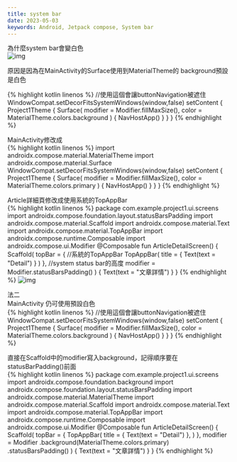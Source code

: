 ```yaml
---
title: system bar
date: 2023-05-03
keywords: Android, Jetpack compose, System bar
---
```

為什麼system bar會變白色  
![img]({{site.imgurl}}/compose/top_bar.png) 

原因是因為在MainActivity的Surface使用到MaterialTheme的 background預設是白色

{% highlight kotlin linenos %}
//使用這個會讓buttonNavigation被遮住
WindowCompat.setDecorFitsSystemWindows(window,false)
  setContent {
    Project1Theme {
      Surface(
        modifier = Modifier.fillMaxSize(),
        color = MaterialTheme.colors.background
      ) {
        NavHostApp()
      }
    }
  }
{% endhighlight %}

MainActivity修改成  
{% highlight kotlin linenos %}
import androidx.compose.material.MaterialTheme
import androidx.compose.material.Surface
WindowCompat.setDecorFitsSystemWindows(window,false)
  setContent {
    Project1Theme {
      Surface(
        modifier = Modifier.fillMaxSize(),
        color = MaterialTheme.colors.primary
      ) {
        NavHostApp()
      }
    }
  }
{% endhighlight %}

Article詳細頁修改成使用系統的TopAppBar  
{% highlight kotlin linenos %}
package com.example.project1.ui.screens
import androidx.compose.foundation.layout.statusBarsPadding
import androidx.compose.material.Scaffold
import androidx.compose.material.Text
import androidx.compose.material.TopAppBar
import androidx.compose.runtime.Composable
import androidx.compose.ui.Modifier
@Composable
fun ArticleDetailScreen() {
  Scaffold(
    topBar = {
	  //系統的TopAppBar
      TopAppBar(
        title = { Text(text = "Detail") }
      )
    },
	//system status bar的高度
    modifier = Modifier.statusBarsPadding()
  ) {
    Text(text = "文章詳情")
  }
}
{% endhighlight %}
![img]({{site.imgurl}}/compose/top_bar.png) 

法二  
MainActivity 仍可使用預設白色  
{% highlight kotlin linenos %}
//使用這個會讓buttonNavigation被遮住
WindowCompat.setDecorFitsSystemWindows(window,false)
  setContent {
    Project1Theme {
      Surface(
        modifier = Modifier.fillMaxSize(),
        color = MaterialTheme.colors.background
      ) {
        NavHostApp()
      }
    }
  }
{% endhighlight %}

直接在Scaffold中的modifier寫入background，記得順序要在statusBarPadding()前面  
{% highlight kotlin linenos %}
package com.example.project1.ui.screens
import androidx.compose.foundation.background
import androidx.compose.foundation.layout.statusBarsPadding
import androidx.compose.material.MaterialTheme
import androidx.compose.material.Scaffold
import androidx.compose.material.Text
import androidx.compose.material.TopAppBar
import androidx.compose.runtime.Composable
import androidx.compose.ui.Modifier
@Composable
fun ArticleDetailScreen() {
  Scaffold(
    topBar = {
      TopAppBar(
        title = { Text(text = "Detail") },
      )
    },
    modifier = Modifier
      .background(MaterialTheme.colors.primary)
      .statusBarsPadding()
  ) {
    Text(text = "文章詳情")
  }
}
{% endhighlight %}